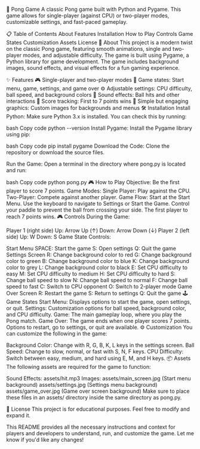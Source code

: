 🏓 Pong Game
A classic Pong game built with Python and Pygame. This game allows for single-player (against CPU) or two-player modes, customizable settings, and fast-paced gameplay.

📋 Table of Contents
About
Features
Installation
How to Play
Controls
Game States
Customization
Assets
License
📖 About
This project is a modern twist on the classic Pong game, featuring smooth animations, single and two-player modes, and adjustable difficulty. The game is built using Pygame, a Python library for game development. The game includes background images, sound effects, and visual effects for a fun gaming experience.

✨ Features
🎮 Single-player and two-player modes
🔄 Game states: Start menu, game, settings, and game over
⚙️ Adjustable settings: CPU difficulty, ball speed, and background colors
🎵 Sound effects: Ball hits and other interactions
📏 Score tracking: First to 7 points wins
📸 Simple but engaging graphics: Custom images for backgrounds and menus
🛠️ Installation
Install Python: Make sure Python 3.x is installed. You can check this by running:

bash
Copy code
python --version
Install Pygame: Install the Pygame library using pip:

bash
Copy code
pip install pygame
Download the Code: Clone the repository or download the source files.

Run the Game: Open a terminal in the directory where pong.py is located and run:

bash
Copy code
python pong.py
🎮 How to Play
Objective: Be the first player to score 7 points.
Game Modes:
Single Player: Play against the CPU.
Two-Player: Compete against another player.
Game Flow:
Start at the Start Menu.
Use the keyboard to navigate to Settings or Start the Game.
Control your paddle to prevent the ball from crossing your side.
The first player to reach 7 points wins.
🎮 Controls
During the Game:

Player 1 (right side)
Up: Arrow Up (↑)
Down: Arrow Down (↓)
Player 2 (left side)
Up: W
Down: S
Game State Controls:

Start Menu
SPACE: Start the game
S: Open settings
Q: Quit the game
Settings Screen
R: Change background color to red
G: Change background color to green
B: Change background color to blue
K: Change background color to grey
L: Change background color to black
E: Set CPU difficulty to easy
M: Set CPU difficulty to medium
H: Set CPU difficulty to hard
S: Change ball speed to slow
N: Change ball speed to normal
F: Change ball speed to fast
C: Switch to CPU opponent
O: Switch to 2-player mode
Game Over Screen
R: Restart the game
S: Return to settings
Q: Quit the game
🕹️ Game States
Start Menu: Displays options to start the game, open settings, or quit.
Settings: Customization options for ball speed, background color, and CPU difficulty.
Game: The main gameplay loop, where you play the Pong match.
Game Over: The game ends when one player scores 7 points. Options to restart, go to settings, or quit are available.
⚙️ Customization
You can customize the following in the game:

Background Color: Change with R, G, B, K, L keys in the settings screen.
Ball Speed: Change to slow, normal, or fast with S, N, F keys.
CPU Difficulty: Switch between easy, medium, and hard using E, M, and H keys.
📦 Assets
The following assets are required for the game to function:

Sound Effects: assets/hit.mp3
Images:
assets/main_screen.jpg (Start menu background)
assets/settings.jpg (Settings menu background)
assets/game_over.jpg (Game over screen background)
Make sure to place these files in an assets/ directory inside the same directory as pong.py.

📜 License
This project is for educational purposes. Feel free to modify and expand it.

This README provides all the necessary instructions and context for players and developers to understand, run, and customize the game. Let me know if you'd like any changes!
